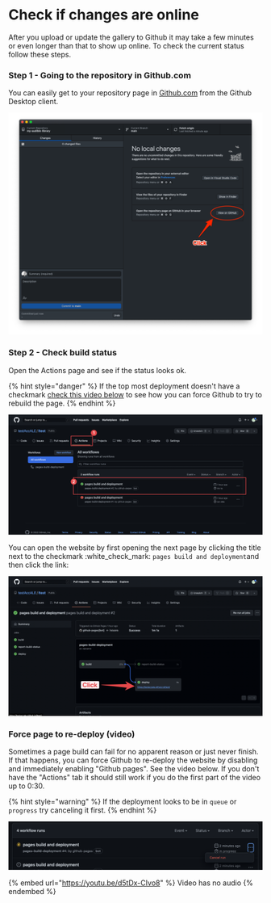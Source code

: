 # Check if changes are online

After you upload or update the gallery to Github it may take a few minutes or even longer than that to show up online. To check the current status follow these steps.

### Step 1 - Going to the repository in Github.com

You can easily get to your repository page in [Github.com](https://github.com/) from the Github Desktop client.

![](../../.gitbook/assets/ale-github-pages-environments-0.png)

### Step 2 - Check build status&#x20;

Open the Actions page and see if the status looks ok.

{% hint style="danger" %}
If the top most deployment doesn't have a checkmark [check this video below](double-check-if-site-is-online.md#force-page-to-re-deploy-video) to see how you can force Github to try to rebuild the page.
{% endhint %}

![Checkmark means it should be online...](../../.gitbook/assets/githubpages-check-build-status.png)

You can open the website by first opening the next page by clicking the title next to the checkmark :white\_check\_mark: `pages build and deployment`and then click the link:

![](../../.gitbook/assets/githubpages-open.png)



### Force page to re-deploy (video)

Sometimes a page build can fail for no apparent reason or just never finish. If that happens, you can force Github to re-deploy the website by disabling and immediately enabling "Github pages". See the video below. If you don't have the "Actions" tab it should still work if you do the first part of the video up to 0:30.

{% hint style="warning" %}
If the deployment looks to be in `queue` or `progress` try canceling it first.
{% endhint %}

![](../../.gitbook/assets/githubpages-open-cancel.png)

{% embed url="https://youtu.be/d5tDx-CIvo8" %}
Video has no audio
{% endembed %}
